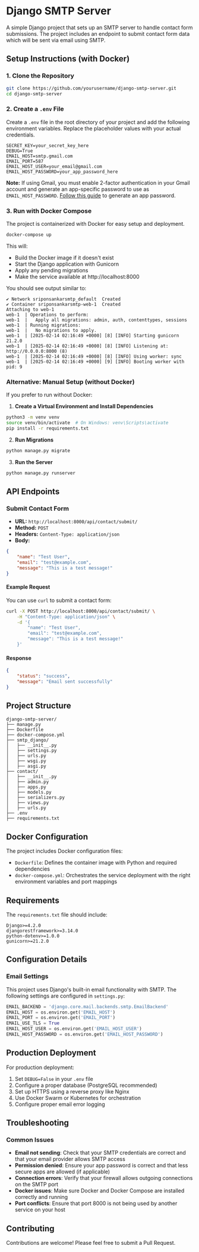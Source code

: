 # Django SMTP Server

A simple Django project that sets up an SMTP server to handle contact form submissions. The project includes an endpoint to submit contact form data which will be sent via email using SMTP.

## Setup Instructions (with Docker)

### 1. Clone the Repository

```bash
git clone https://github.com/yourusername/django-smtp-server.git
cd django-smtp-server
```

### 2. Create a `.env` File

Create a `.env` file in the root directory of your project and add the following environment variables. Replace the placeholder values with your actual credentials.

```
SECRET_KEY=your_secret_key_here
DEBUG=True
EMAIL_HOST=smtp.gmail.com
EMAIL_PORT=587
EMAIL_HOST_USER=your_email@gmail.com
EMAIL_HOST_PASSWORD=your_app_password_here
```

**Note:** If using Gmail, you must enable 2-factor authentication in your Gmail account and generate an app-specific password to use as `EMAIL_HOST_PASSWORD`. [Follow this guide](https://support.google.com/accounts/answer/185833) to generate an app password.

### 3. Run with Docker Compose

The project is containerized with Docker for easy setup and deployment.

```bash
docker-compose up
```

This will:
- Build the Docker image if it doesn't exist
- Start the Django application with Gunicorn
- Apply any pending migrations
- Make the service available at http://localhost:8000

You should see output similar to:
```
✔ Network sriponsankarsmtp_default  Created
✔ Container sriponsankarsmtp-web-1  Created
Attaching to web-1
web-1  | Operations to perform:
web-1  |   Apply all migrations: admin, auth, contenttypes, sessions
web-1  | Running migrations:
web-1  |   No migrations to apply.
web-1  | [2025-02-14 02:16:49 +0000] [8] [INFO] Starting gunicorn 21.2.0
web-1  | [2025-02-14 02:16:49 +0000] [8] [INFO] Listening at: http://0.0.0.0:8000 (8)
web-1  | [2025-02-14 02:16:49 +0000] [8] [INFO] Using worker: sync
web-1  | [2025-02-14 02:16:49 +0000] [9] [INFO] Booting worker with pid: 9
```

### Alternative: Manual Setup (without Docker)

If you prefer to run without Docker:

1. **Create a Virtual Environment and Install Dependencies**
```bash
python3 -m venv venv
source venv/bin/activate  # On Windows: venv\Scripts\activate
pip install -r requirements.txt
```

2. **Run Migrations**
```bash
python manage.py migrate
```

3. **Run the Server**
```bash
python manage.py runserver
```

## API Endpoints

### Submit Contact Form

* **URL:** `http://localhost:8000/api/contact/submit/`
* **Method:** `POST`
* **Headers:** `Content-Type: application/json`
* **Body:**

```json
{
    "name": "Test User",
    "email": "test@example.com",
    "message": "This is a test message!"
}
```

#### Example Request

You can use `curl` to submit a contact form:

```bash
curl -X POST http://localhost:8000/api/contact/submit/ \
    -H "Content-Type: application/json" \
    -d '{
        "name": "Test User",
        "email": "test@example.com",
        "message": "This is a test message!"
    }'
```

#### Response

```json
{
    "status": "success",
    "message": "Email sent successfully"
}
```

## Project Structure

```
django-smtp-server/
├── manage.py
├── Dockerfile
├── docker-compose.yml
├── smtp_django/
│   ├── __init__.py
│   ├── settings.py
│   ├── urls.py
│   ├── wsgi.py
│   ├── asgi.py
├── contact/
│   ├── __init__.py
│   ├── admin.py
│   ├── apps.py
│   ├── models.py
│   ├── serializers.py
│   ├── views.py
│   ├── urls.py
├── .env
├── requirements.txt
```

## Docker Configuration

The project includes Docker configuration files:

- `Dockerfile`: Defines the container image with Python and required dependencies
- `docker-compose.yml`: Orchestrates the service deployment with the right environment variables and port mappings

## Requirements

The `requirements.txt` file should include:

```
Django>=4.2.0
djangorestframework>=3.14.0
python-dotenv>=1.0.0
gunicorn>=21.2.0
```

## Configuration Details

### Email Settings

This project uses Django's built-in email functionality with SMTP. The following settings are configured in `settings.py`:

```python
EMAIL_BACKEND = 'django.core.mail.backends.smtp.EmailBackend'
EMAIL_HOST = os.environ.get('EMAIL_HOST')
EMAIL_PORT = os.environ.get('EMAIL_PORT')
EMAIL_USE_TLS = True
EMAIL_HOST_USER = os.environ.get('EMAIL_HOST_USER')
EMAIL_HOST_PASSWORD = os.environ.get('EMAIL_HOST_PASSWORD')
```

## Production Deployment

For production deployment:

1. Set `DEBUG=False` in your `.env` file
2. Configure a proper database (PostgreSQL recommended)
3. Set up HTTPS using a reverse proxy like Nginx
4. Use Docker Swarm or Kubernetes for orchestration
5. Configure proper email error logging

## Troubleshooting

### Common Issues

- **Email not sending**: Check that your SMTP credentials are correct and that your email provider allows SMTP access
- **Permission denied**: Ensure your app password is correct and that less secure apps are allowed (if applicable)
- **Connection errors**: Verify that your firewall allows outgoing connections on the SMTP port
- **Docker issues**: Make sure Docker and Docker Compose are installed correctly and running
- **Port conflicts**: Ensure that port 8000 is not being used by another service on your host

## Contributing

Contributions are welcome! Please feel free to submit a Pull Request.

